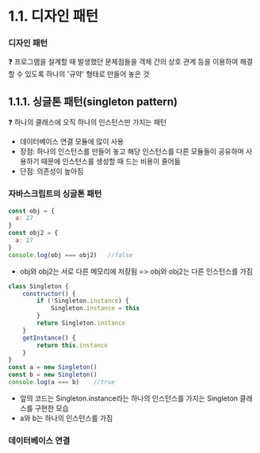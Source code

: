 # 1.1. 디자인 패턴

### 디자인 패턴

❓ 프로그램을 설계할 때 발생했던 문제점들을 객체 간의 상호 관계 등을 이용하여 해결할 수 있도록 하나의 '규약' 형태로 만들어 놓은 것

## 1.1.1. 싱글톤 패턴(singleton pattern)

❓ 하나의 클래스에 오직 하나의 인스턴스만 가지는 패턴
- 데이터베이스 연결 모듈에 많이 사용
- 장점: 하나의 인스턴스를 만들어 놓고 해당 인스턴스를 다른 모듈들이 공유하며 사용하기 때문에 인스턴스를 생성할 때 드는 비용이 줄어듦
- 단점: 의존성이 높아짐

### 자바스크립트의 싱글톤 패턴

```js
const obj = {
  a: 27
}
const obj2 = {
  a: 27
}
console.log(obj === obj2)   //false
```

- obj와 obj2는 서로 다른 메모리에 저장됨 => obj와 obj2는 다른 인스턴스를 가짐

```js
class Singleton {
    constructor() {
        if (!Singleton.instance) {
            Singleton.instance = this
        }
        return Singleton.instance
    }
    getInstance() {
        return this.instance
    }
}
const a = new Singleton()
const b = new Singleton()
console.log(a === b)    //true
```

- 앞의 코드는 Singleton.instance라는 하나의 인스턴스를 가지는 Singleton 클래스를 구현한 모습
- a와 b는 하나의 인스턴스를 가짐

### 데이터베이스 연결 
